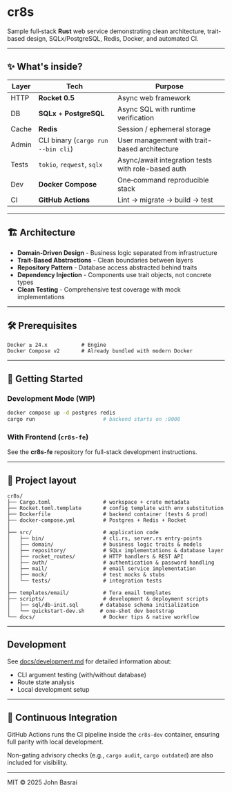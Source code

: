# cr8s

Sample full‑stack **Rust** web service demonstrating clean architecture, trait-based design, SQLx/PostgreSQL, Redis, Docker, and automated CI.

---

## ✨ What's inside?

| Layer | Tech | Purpose |
|-------|------|---------|
| HTTP  | **Rocket 0.5** | Async web framework |
| DB    | **SQLx** + **PostgreSQL** | Async SQL with runtime verification |
| Cache | **Redis** | Session / ephemeral storage |
| Admin | CLI binary (`cargo run --bin cli`) | User management with trait-based architecture |
| Tests | `tokio`, `reqwest`, `sqlx` | Async/await integration tests with role-based auth |
| Dev   | **Docker Compose** | One‑command reproducible stack |
| CI    | **GitHub Actions** | Lint → migrate → build → test |

---

## 🏗️ Architecture

- **Domain-Driven Design** - Business logic separated from infrastructure
- **Trait-Based Abstractions** - Clean boundaries between layers
- **Repository Pattern** - Database access abstracted behind traits
- **Dependency Injection** - Components use trait objects, not concrete types
- **Clean Testing** - Comprehensive test coverage with mock implementations

---

## 🛠️ Prerequisites

```text
Docker ≥ 24.x           # Engine
Docker Compose v2       # Already bundled with modern Docker
```

---

## 🚀 Getting Started

### Development Mode (WIP)

```bash
docker compose up -d postgres redis
cargo run                      # backend starts on :8000
```

### With Frontend (`cr8s-fe`)

See the **cr8s-fe** repository for full-stack development instructions.

---

## 📂 Project layout

```text
cr8s/
├── Cargo.toml                 # workspace + crate metadata
├── Rocket.toml.template       # config template with env substitution
├── Dockerfile                 # backend container (tests & prod)
├── docker-compose.yml         # Postgres + Redis + Rocket
│
├── src/                       # application code
│   ├── bin/                   # cli.rs, server.rs entry-points
│   ├── domain/                # business logic traits & models
│   ├── repository/            # SQLx implementations & database layer
│   ├── rocket_routes/         # HTTP handlers & REST API
│   ├── auth/                  # authentication & password handling
│   ├── mail/                  # email service implementation
│   ├── mock/                  # test mocks & stubs
│   └── tests/                 # integration tests
│
├── templates/email/           # Tera email templates
├── scripts/                   # development & deployment scripts
│   ├── sql/db-init.sql       # database schema initialization
│   └── quickstart-dev.sh     # one-shot dev bootstrap
└── docs/                      # Docker tips & native workflow
```

---

## Development

See [docs/development.md](docs/development.md) for detailed information about:
- CLI argument testing (with/without database)
- Route state analysis
- Local development setup

---

## 🧪 Continuous Integration

GitHub Actions runs the CI pipeline inside the `cr8s-dev` container, ensuring full parity with local development.

Non-gating advisory checks (e.g., `cargo audit`, `cargo outdated`) are also included for visibility.

---

MIT © 2025 John Basrai
```
